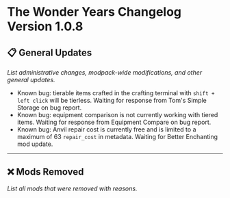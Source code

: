 # The Wonder Years Changelog Version 1.0.8

## 📋 General Updates

*List administrative changes, modpack-wide modifications, and other general updates.*


- Known bug: tierable items crafted in the crafting terminal with `shift + left click` will be tierless. Waiting for response from Tom's Simple Storage on bug report.
- Known bug: equipment comparison is not currently working with tiered items. Waiting for response from Equipment Compare on bug report.
- Known bug: Anvil repair cost is currently free and is limited to a maximum of 63 `repair_cost` in metadata. Waiting for Better Enchanting mod update.

---

## ❌ Mods Removed

*List all mods that were removed with reasons.*

